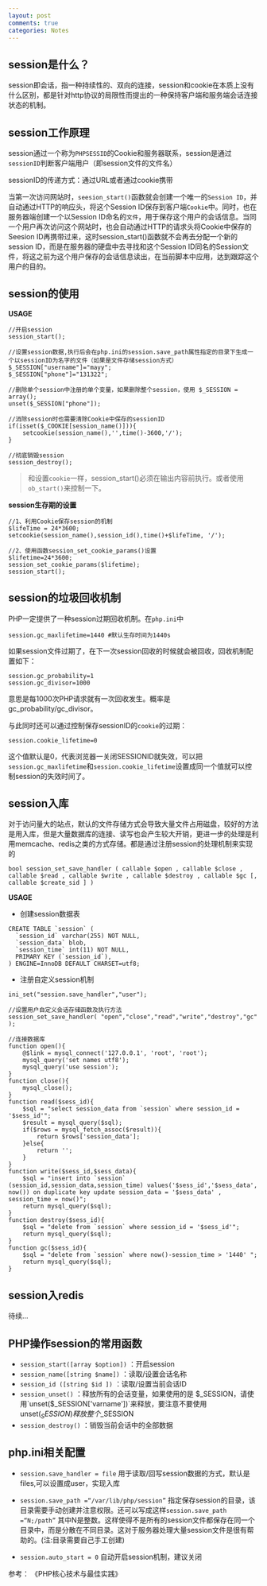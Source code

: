 ```yaml
---
layout: post
comments: true
categories: Notes
---
```



## session是什么？

session即会话，指一种持续性的、双向的连接，session和cookie在本质上没有什么区别，都是针对http协议的局限性而提出的一种保持客户端和服务端会话连接状态的机制。



## session工作原理

session通过一个称为`PHPSESSID`的Cookie和服务器联系，session是通过`sessionID`判断客户端用户（即session文件的文件名）

sessionID的传递方式：通过URL或者通过cookie携带

当第一次访问网站时，`seesion_start()`函数就会创建一个唯一的`Session ID`，并自动通过HTTP的响应头，将这个Session ID保存到客户端`Cookie`中。同时，也在服务器端创建一个以Session ID命名的`文件`，用于保存这个用户的会话信息。当同一个用户再次访问这个网站时，也会自动通过HTTP的请求头将Cookie中保存的Seesion ID再携带过来，这时session_start()函数就不会再去分配一个新的session ID，而是在服务器的硬盘中去寻找和这个Session ID同名的Session文件，将这之前为这个用户保存的会话信息读出，在当前脚本中应用，达到跟踪这个用户的目的。

## session的使用

 
**USAGE**

```
//开启session
session_start();

//设置session数据,执行后会在php.ini的session.save_path属性指定的目录下生成一个以sessionID为名字的文件（如果是文件存储session方式）
$_SESSION["username"]="mayy";
$_SESSION["phone"]="131322";

//删除单个session中注册的单个变量，如果删除整个session，使用 $_SESSION = array();
unset($_SESSION["phone"]);

//消除session时也需要清除Cookie中保存的sessionID
if(isset($_COOKIE[session_name()])){
    setcookie(session_name(),'',time()-3600,'/');
}

//彻底销毁session
session_destroy();

```

> 和设置`cookie`一样，session_start()必须在输出内容前执行。或者使用`ob_start()`来控制一下。



**session生存期的设置**

```
//1、利用Cookie保存session的机制
$lifeTime = 24*3600;
setcookie(session_name(),session_id(),time()+$lifeTime, '/');

//2、使用函数session_set_cookie_params()设置
$lifetime=24*3600;
session_set_cookie_params($lifetime);
session_start();
```

## session的垃圾回收机制

PHP一定提供了一种session过期回收机制。在`php.ini`中

```
session.gc_maxlifetime=1440 #默认生存时间为1440s
```

如果session文件过期了，在下一次session回收的时候就会被回收，回收机制配置如下：

```
session.gc_probability=1
session.gc_divisor=1000
```
意思是每1000次PHP请求就有一次回收发生。概率是 gc_probability/gc_divisor。

与此同时还可以通过控制保存sessionID的`cookie`的过期：

```
session.cookie_lifetime=0
```

这个值默认是0，代表浏览器一关闭SESSIONID就失效，可以把`session.gc_maxlifetime`和`session.cookie_lifetime`设置成同一个值就可以控制session的失效时间了。

## session入库

对于访问量大的站点，默认的文件存储方式会导致大量文件占用磁盘，较好的方法是用入库，但是大量数据库的连接、读写也会产生较大开销，更进一步的处理是利用memcache、redis之类的方式存储。都是通过注册session的处理机制来实现的

```
bool session_set_save_handler ( callable $open , callable $close , callable $read , callable $write , callable $destroy , callable $gc [, callable $create_sid ] )
```

**USAGE**

- 创建session数据表

```
CREATE TABLE `session` (
  `session_id` varchar(255) NOT NULL,
  `session_data` blob,
  `session_time` int(11) NOT NULL,
  PRIMARY KEY (`session_id`),
) ENGINE=InnoDB DEFAULT CHARSET=utf8;
```

- 注册自定义session机制

```
ini_set("session.save_handler","user");  
  
//设置用户自定义会话存储函数及执行方法
session_set_save_handler( "open","close","read","write","destroy","gc" );
  
//连接数据库  
function open(){  
    @$link = mysql_connect('127.0.0.1', 'root', 'root');  
    mysql_query('set names utf8');  
    mysql_query('use session');  
}  
function close(){  
    mysql_close();  
}  
function read($sess_id){  
    $sql = "select session_data from `session` where session_id = '$sess_id'";  
    $result = mysql_query($sql);  
    if($rows = mysql_fetch_assoc($result)){  
        return $rows['session_data']; 
    }else{  
        return '';  
    }  
}  
function write($sess_id,$sess_data){  
    $sql = "insert into `session` (session_id,session_data,session_time) values('$sess_id','$sess_data', now()) on duplicate key update session_data = '$sess_data' , session_time = now()";  
    return mysql_query($sql);  
}  
function destroy($sess_id){  
    $sql = "delete from `session` where session_id = '$sess_id'";  
    return mysql_query($sql);  
}  
function gc($sess_id){   
    $sql = "delete from `session` where now()-session_time > '1440' ";  
    return mysql_query($sql);  
}
```

## session入redis

待续...


## PHP操作session的常用函数

- `session_start([array $option])` ：开启session
- `session_name([string $name])` ：读取/设置会话名称
- `session_id ([string $id ])` ：读取/设置当前会话ID
- `session_unset()` ：释放所有的会话变量，如果使用的是 $_SESSION，请使用`unset($_SESSION['varname'])`来释放，要注意不要使用 unset($_SESSION)释放整个$_SESSION
- `session_destroy()` ：销毁当前会话中的全部数据


## php.ini相关配置

- `session.save_handler = file` 用于读取/回写session数据的方式，默认是files,可以设置成user，实现入库

- `session.save_path =“/var/lib/php/session”` 指定保存session的目录，该目录需要手动创建并注意权限。还可以写成这样`session.save_path =“N;/path”` 其中N是整数。这样使得不是所有的session文件都保存在同一个目录中，而是分散在不同目录。这对于服务器处理大量session文件是很有帮助的。(注:目录需要自己手工创建)
- `session.auto_start = 0`  自动开启session机制，建议关闭




参考： 《PHP核心技术与最佳实践》
